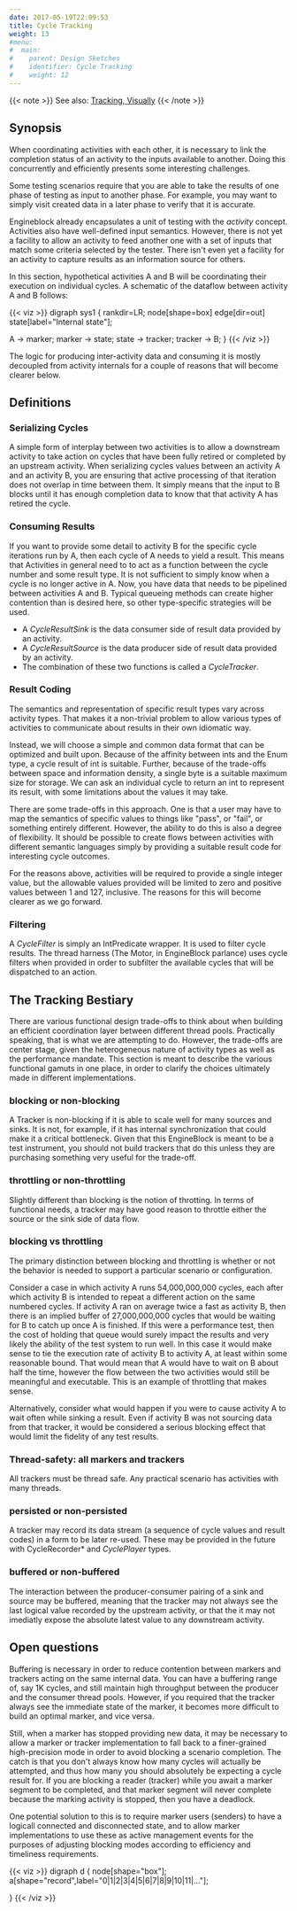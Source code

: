 ```yaml
---
date: 2017-05-19T22:09:53
title: Cycle Tracking
weight: 13
#menu:
#  main:
#    parent: Design Sketches
#    identifier: Cycle Tracking
#    weight: 12
---
```


{{< note >}}
See also: [Tracking, Visually](../tracking_visually/)
{{< /note >}}

## Synopsis

When coordinating activities with each other, it is necessary to link the
completion status of an activity to the inputs available to another. Doing this
concurrently and efficiently presents some interesting challenges.

Some testing scenarios require that you are able to take the results of
one phase of testing as input to another phase. For example, you may want
to simply visit created data in a later phase to verify that it is accurate.

Engineblock already encapsulates a unit of testing with the *activity* concept.
Activities also have well-defined input semantics. However, there is not yet a
facility to allow an activity to feed another one with a set of inputs that
match some criteria selected by the tester. There isn't even yet a facility for
an activity to capture results as an information source for others.

In this section, hypothetical activities A and B will be coordinating their
execution on individual cycles. A schematic of the dataflow between activity A
and B follows:

{{< viz >}}
digraph sys1 {
 rankdir=LR;
 node[shape=box]
 edge[dir=out]
 state[label="Internal state"];
 
 A -> marker;
 marker -> state;
 state -> tracker;
 tracker -> B;
}
{{< /viz >}}

The logic for producing inter-activity data and consuming it is mostly decoupled
from activity internals for a couple of reasons that will become clearer below.

## Definitions

### Serializing Cycles

A simple form of interplay between two activities is to allow a downstream
activity to take action on cycles that have been fully retired or completed by
an upstream activity. When serializing cycles values between an activity A and
an activity B, you are ensuring that active processing of that iteration does
not overlap in time between them. It simply means that the input to B blocks
until it has enough completion data to know that that activity A has retired the
cycle.

### Consuming Results

If you want to provide some detail to activity B for the specific cycle
iterations run by A, then each cycle of A needs to yield a result. This means
that Activities in general need to to act as a function between the cycle number
and some result type. It is not sufficient to simply know when a cycle is no
longer active in A. Now, you have data that needs to be pipelined between activities
A and B. Typical queueing methods can create higher contention than is desired here,
so other type-specific strategies will be used.

- A *CycleResultSink* is the data consumer side of result data provided by an activity.
- A *CycleResultSource* is the data producer side of result data provided by an activity.
- The combination of these two functions is called a *CycleTracker*.

### Result Coding

The semantics and representation of specific result types vary across
activity types. That makes it a non-trivial problem to allow various types of
activities to communicate about results in their own idiomatic way.

Instead, we will choose a simple and common data format that can be optimized
and built upon. Because of the affinity between ints and the Enum type, 
a cycle result of int is suitable. Further, because of the trade-offs between
space and information density, a single byte is a suitable maximum size for
storage. We can ask an individual cycle to return an int to represent its 
result, with some limitations about the values it may take.

There are some trade-offs in this approach. One is that a user may have to map
the semantics of specific values to things like "pass", or "fail", or something
entirely different. However, the ability to do this is also a degree of
flexibility. It should be possible to create flows between activities with
different semantic languages simply by providing a suitable result code for
interesting cycle outcomes.
 
For the reasons above, activities will be required to provide a single integer
value, but the allowable values provided will be limited to zero and positive
values between 1 and 127, inclusive. The reasons for this will become clearer as
we go forward.

### Filtering

A *CycleFilter* is simply an IntPredicate wrapper. It is used to filter cycle
results. The thread harness (The Motor, in EngineBlock parlance) uses cycle
filters when provided in order to subfilter the available cycles that will be
dispatched to an action.

## The Tracking Bestiary

There are various functional design trade-offs to think about when building an
efficient coordination layer between different thread pools. Practically
speaking, that is what we are attempting to do. However, the trade-offs are
center stage, given the heterogeneous nature of activity types as well as the
performance mandate. This section is meant to describe the various functional
gamuts in one place, in order to clarify the choices ultimately made in
different implementations.

### blocking or non-blocking

A Tracker is non-blocking if it is able to scale well for many sources and
sinks. It is not, for example, if it has internal synchronization that could
make it a critical bottleneck. Given that this EngineBlock is meant to be a test
instrument, you should not build trackers that do this unless they are
purchasing something very useful for the trade-off.

### throttling or non-throttling

Slightly different than blocking is the notion of throtting. In terms of functional
needs, a tracker may have good reason to throttle either the source or the sink
side of data flow. 

### blocking vs throttling

The primary distinction between blocking and throttling is whether or not the
behavior is needed to support a particular scenario or configuration.

Consider a case in which activity A runs 54,000,000,000 cycles, each after which
activity B is intended to repeat a different action on the same numbered cycles.
If activity A ran on average twice a fast as activity B, then there is an
implied buffer of 27,000,000,000 cycles that would be waiting for B to catch up
once A is finished. If this were a performance test, then the cost of holding
that queue would surely impact the results and very likely the ability of the
test system to run well. In this case it would make sense to tie the execution
rate of activity B to activity A, at least within some reasonable bound. That
would mean that A would have to wait on B about half the time, however the flow
between the two activities would still be meaningful and executable. This is an
example of throttling that makes sense.

Alternatively, consider what would happen if you were to cause activity A to
wait often while sinking a result. Even if activity B was not sourcing data from
that tracker, it would be considered a serious blocking effect that would limit
the fidelity of any test results.

### Thread-safety: all markers and trackers

All trackers must be thread safe. Any practical scenario has activities with
many threads.

### persisted or non-persisted

A tracker may record its data stream (a sequence of cycle values and result
codes) in a form to be later re-used. These may be provided in the future with
CycleRecorder* and *CyclePlayer* types.

### buffered or non-buffered

The interaction between the producer-consumer pairing of a sink and source may
be buffered, meaning that the tracker may not always see the last logical value
recorded by the upstream activity, or that the it may not imediatly expose the
absolute latest value to any downstream activity.

## Open questions

Buffering is necessary in order to reduce contention between markers and
trackers acting on the same internal data. You can have a buffering range of,
say 1K cycles, and still maintain high throughput between the producer and the
consumer thread pools. However, if you required that the tracker always see
the immediate state of the marker, it becomes more difficult to build an optimal
marker, and vice versa.

Still, when a marker has stopped providing new data, it may be necessary to
allow a marker or tracker implementation to fall back to a finer-grained
high-precision mode in order to avoid blocking a scenario completion. The catch
is that you don't always know how many cycles will actually be attempted, and
thus how many you should absolutely be expecting a cycle result for. If you are
blocking a reader (tracker) while you await a marker segment to be completed,
and that marker segment will never complete because the marking activity is
stopped, then you have a deadlock.

One potential solution to this is to require marker users (senders) to have a
logicall connected and disconnected state, and to allow marker implementations
to use these as active management events for the purposes of adjusting blocking
modes according to efficiency and timeliness requirements.

{{< viz >}}
digraph d {
 node[shape="box"];
a[shape="record",label="0|1|2|3|4|5|6|7|8|9|10|11|..."];
    
}
{{< /viz >}}